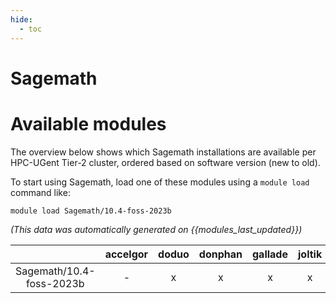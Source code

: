 ```yaml
---
hide:
  - toc
---
```


Sagemath
========

# Available modules


The overview below shows which Sagemath installations are available per HPC-UGent Tier-2 cluster, ordered based on software version (new to old).

To start using Sagemath, load one of these modules using a `module load` command like:

```shell
module load Sagemath/10.4-foss-2023b
```

*(This data was automatically generated on {{modules_last_updated}})*  

| |accelgor|doduo|donphan|gallade|joltik|shinx|skitty|
| :---: | :---: | :---: | :---: | :---: | :---: | :---: | :---: |
|Sagemath/10.4-foss-2023b|-|x|x|x|x|x|x|
